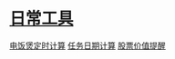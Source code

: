 # [日常工具](https://fangxuetao.com/tool)

[电饭煲定时计算](/tool/dfb)
[任务日期计算](/tool/taskdate)
[股票价值提醒](/tool/stock)
